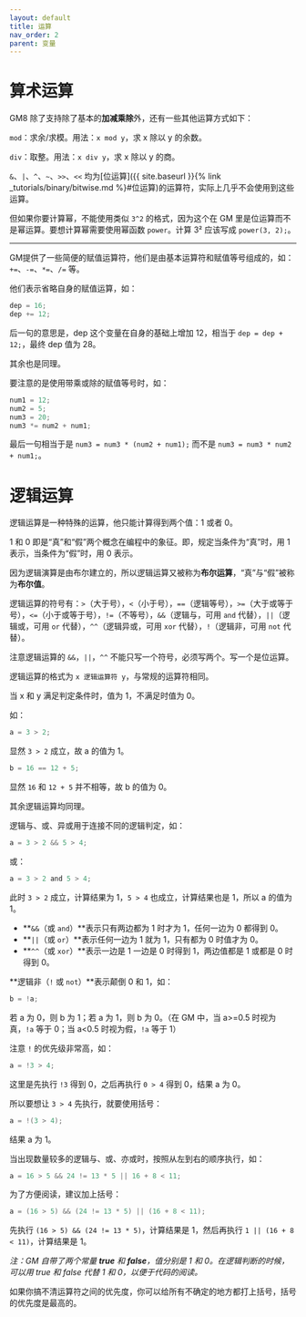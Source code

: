 ```yaml
---
layout: default
title: 运算
nav_order: 2
parent: 变量
---
```


# 算术运算

GM8 除了支持除了基本的**加减乘除**外，还有一些其他运算方式如下：

`mod`：求余/求模。用法：`x mod y`，求 x 除以 y 的余数。

`div`：取整。用法：`x div y`，求 x 除以 y 的商。

`&`、`|`、`^`、`~`、`>>`、`<<` 均为[位运算]({{ site.baseurl }}{% link _tutorials/binary/bitwise.md %}#位运算)的运算符，实际上几乎不会使用到这些运算。

但如果你要计算幂，不能使用类似 `3^2` 的格式，因为这个在 GM 里是位运算而不是幂运算。要想计算幂需要使用幂函数 `power`。计算 3² 应该写成 `power(3, 2);`。

---

GM提供了一些简便的赋值运算符，他们是由基本运算符和赋值等号组成的，如：`+=`、`-=`、`*=`、`/=` 等。

他们表示省略自身的赋值运算，如：

```c
dep = 16;
dep += 12;
```

后一句的意思是，dep 这个变量在自身的基础上增加 12，相当于 `dep = dep + 12;`，最终 dep 值为 28。

其余也是同理。

要注意的是使用带乘或除的赋值等号时，如：

```c
num1 = 12;
num2 = 5;
num3 = 20;
num3 *= num2 + num1;
```

最后一句相当于是 `num3 = num3 * (num2 + num1);` 而不是 `num3 = num3 * num2 + num1;`。

# 逻辑运算

逻辑运算是一种特殊的运算，他只能计算得到两个值：1 或者 0。

1 和 0 即是“真”和“假”两个概念在编程中的象征。即，规定当条件为“真”时，用 1 表示，当条件为“假”时，用 0 表示。

因为逻辑演算是由布尔建立的，所以逻辑运算又被称为**布尔运算**，“真”与“假”被称为**布尔值**。

逻辑运算的符号有：`>`（大于号），`<`（小于号），`==`（逻辑等号），`>=`（大于或等于号），`<=`（小于或等于号），`!=`（不等号），`&&`（逻辑与，可用 `and` 代替），`||`（逻辑或，可用 `or` 代替），`^^`（逻辑异或，可用 `xor` 代替），`!`（逻辑非，可用 `not` 代替）。

注意逻辑运算的 `&&`，`||`，`^^` 不能只写一个符号，必须写两个。写一个是位运算。

逻辑运算的格式为 `x 逻辑运算符 y`，与常规的运算符相同。

当 x 和 y 满足判定条件时，值为 1，不满足时值为 0。

如：

```c
a = 3 > 2;
```

显然 `3 > 2` 成立，故 a 的值为 1。

```c
b = 16 == 12 + 5;
```

显然 `16` 和 `12 + 5` 并不相等，故 b 的值为 0。

其余逻辑运算均同理。

逻辑与、或、异或用于连接不同的逻辑判定，如：

```c
a = 3 > 2 && 5 > 4;
```

或：

```c
a = 3 > 2 and 5 > 4;
```

此时 `3 > 2` 成立，计算结果为 1，`5 > 4` 也成立，计算结果也是 1，所以 a 的值为 1。

* **`&&`（或 `and`）**表示只有两边都为 1 时才为 1，任何一边为 0 都得到 0。
* **`||`（或 `or`）**表示任何一边为 1 就为 1，只有都为 0 时值才为 0。
* **`^^`（或 `xor`）**表示一边是 1 一边是 0 时得到 1，两边值都是 1 或都是 0 时得到 0。

**逻辑非（`!` 或 `not`）**表示颠倒 0 和 1，如：

```c
b = !a;
```

若 a 为 0，则 b 为 1；若 a 为 1，则 b 为 0。（在 GM 中，当 a>=0.5 时视为真，`!a` 等于 0；当 a<0.5 时视为假，`!a` 等于 1）

注意 `!` 的优先级非常高，如：

```c
a = !3 > 4;
```

这里是先执行 `!3` 得到 0，之后再执行 `0 > 4` 得到 0，结果 a 为 0。

所以要想让 `3 > 4` 先执行，就要使用括号：

```c
a = !(3 > 4);
```

结果 a 为 1。

当出现数量较多的逻辑与、或、亦或时，按照从左到右的顺序执行，如：

```c
a = 16 > 5 && 24 != 13 * 5 || 16 + 8 < 11;
```

为了方便阅读，建议加上括号：

```c
a = (16 > 5) && (24 != 13 * 5) || (16 + 8 < 11);
```

先执行 `(16 > 5) && (24 != 13 * 5)`，计算结果是 1，然后再执行 `1 || (16 + 8 < 11)`，计算结果是 1。

*注：GM 自带了两个常量 **true** 和 **false**，值分别是 1 和 0。在逻辑判断的时候，可以用 true 和 false 代替 1 和 0，以便于代码的阅读。*

如果你搞不清运算符之间的优先度，你可以给所有不确定的地方都打上括号，括号的优先度是最高的。
